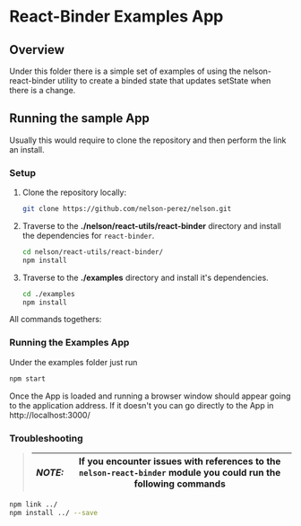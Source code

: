 # React-Binder Examples App
## Overview
Under this folder there is a simple set of examples of using the nelson-react-binder utility to create a binded state that updates setState when there is a change.


## Running the sample App
Usually this would require to clone the repository and then perform the link an install.

### Setup
1. Clone the repository locally:
    ```bash
    git clone https://github.com/nelson-perez/nelson.git
    ```
2. Traverse to the __./nelson/react-utils/react-binder__ directory and install the dependencies for `react-binder`.
    ```bash
    cd nelson/react-utils/react-binder/
    npm install
    ```
3. Traverse to the __./examples__ directory and install it's dependencies.
    ```bash
    cd ./examples
    npm install
    ```
All commands togethers:

### Running the Examples App
Under the examples folder just run
```bash
npm start
```
Once the App is loaded and running a browser window should appear going to the application address.
If it doesn't you can go directly to the App in http://localhost:3000/

### Troubleshooting
> | _NOTE:_ | If you encounter issues with references to the `nelson-react-binder` module you could run the following commands|
> | - | -|
```bash
npm link ../
npm install ../ --save
```

